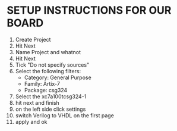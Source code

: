 # SETUP INSTRUCTIONS FOR OUR BOARD
1. Create Project
2. Hit Next
3. Name Project and whatnot
4. Hit Next
5. Tick "Do not specify sources"  
6. Select the following filters: 
	- Category: General Purpose
	- Family: Artix-7
	- Package: csg324
7. Select the xc7a100tcsg324-1
8. hit next and finish 
9. on the left side click settings
10. switch Verilog to VHDL on the first page
11. apply and ok 

